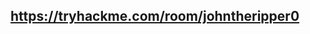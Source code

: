<src img = "https://github.com/patrickpca/TryHackMe/blob/master/John%20The%20Ripper/img/john.jpeg" width="100%">
  
  ## https://tryhackme.com/room/johntheripper0
